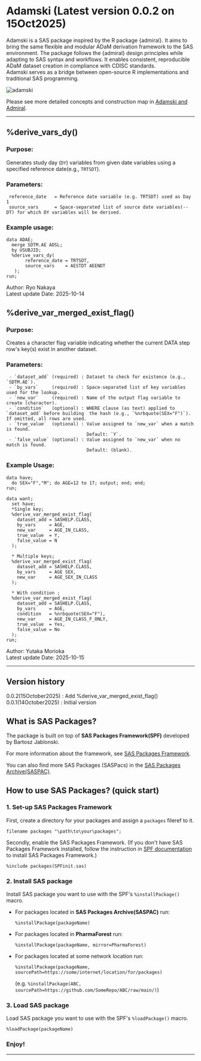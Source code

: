 # Adamski (Latest version 0.0.2 on 15Oct2025)
Adamski is a SAS package inspired by the R package {admiral}. It aims to bring the same flexible and modular ADaM derivation framework to the SAS environment. The package follows the {admiral} design principles while adapting to SAS syntax and workflows. It enables consistent, reproducible ADaM dataset creation in compliance with CDISC standards.  
Adamski serves as a bridge between open-source R implementations and traditional SAS programming.  

![adamski](./adamski_logo_small.png)  

Please see more detailed concepts and construction map in [Adamski and Admiral](./Adamski_and_Admiral.md).

---

## %derive_vars_dy() 

### Purpose:
   Generates study day (`DY`) variables from given date variables using a specified reference date(e.g., `TRTSDT`). 
   
### Parameters:
~~~sas
 reference_date   = Reference date variable (e.g. TRTSDT) used as Day 1  
 source_vars      = Space-separated list of source date variables(--DT) for which DY variables will be derived.
~~~

### Example usage: 
~~~sas
data ADAE;
  merge SDTM.AE ADSL;
  by USUBJID;
  %derive_vars_dy(
       reference_date = TRTSDT,  
       source_vars    = AESTDT AEENDT  
   );
run;
~~~

 Author:             Ryo Nakaya  
 Latest update Date: 2025-10-14  

## %derive_var_merged_exist_flag()  

### Purpose:  
   Creates a character flag variable indicating whether the current DATA step row's key(s) exist in another dataset.   

### Parameters:
~~~sas
 - `dataset_add` (required) : Dataset to check for existence (e.g., `SDTM.AE`).
 - `by_vars`     (required) : Space-separated list of key variables used for the lookup.
 - `new_var`     (required) : Name of the output flag variable to create (character).
 - `condition`   (optional) : WHERE clause (as text) applied to `dataset_add` before building  the hash (e.g., `%nrbquote(SEX="F")`). If omitted, all rows are used.
 - `true_value`  (optional) : Value assigned to `new_var` when a match is found.
                              Default: `Y`.
 - `false_value` (optional) : Value assigned to `new_var` when no match is found.
                              Default: (blank).
~~~
### Example Usage:
~~~sas
data have;
  do SEX="F","M"; do AGE=12 to 17; output; end; end;
run;

data want;
  set have;
  *Single key;
  %derive_var_merged_exist_flag(
    dataset_add = SASHELP.CLASS,
    by_vars     = AGE,
    new_var     = AGE_IN_CLASS,
    true_value  = Y,
    false_value = N
  );

  * Multiple keys;
  %derive_var_merged_exist_flag(
    dataset_add = SASHELP.CLASS,
    by_vars     = AGE SEX,
    new_var     = AGE_SEX_IN_CLASS
  );

  * With condition ;
  %derive_var_merged_exist_flag(
    dataset_add = SASHELP.CLASS,
    by_vars     = AGE,
    condition   = %nrbquote(SEX="F"),
    new_var     = AGE_IN_CLASS_F_ONLY,
    true_value  = Yes,
    false_value = No
  );
run;
~~~
 Author:             Yutaka Morioka  
 Latest update Date: 2025-10-15  

---
 
## Version history  
0.0.2(15October2025)	: Add %derive_var_merged_exist_flag()  
0.0.1(14October2025)	: Initial version

## What is SAS Packages?

The package is built on top of **SAS Packages Framework(SPF)** developed by Bartosz Jablonski.

For more information about the framework, see [SAS Packages Framework](https://github.com/yabwon/SAS_PACKAGES).

You can also find more SAS Packages (SASPacs) in the [SAS Packages Archive(SASPAC)](https://github.com/SASPAC).

## How to use SAS Packages? (quick start)

### 1. Set-up SAS Packages Framework

First, create a directory for your packages and assign a `packages` fileref to it.

~~~~~~~~~~~~~~~~~~~~~~~~~~~~~~~~~~~~~~~~~~~~~~~~~~~~~~~~~~~~~~~~~~~~~~~~~~~~~~~~~~~~~~~~~~sas
filename packages "\path\to\your\packages";
~~~~~~~~~~~~~~~~~~~~~~~~~~~~~~~~~~~~~~~~~~~~~~~~~~~~~~~~~~~~~~~~~~~~~~~~~~~~~~~~~~~~~~~~~~

Secondly, enable the SAS Packages Framework.
(If you don't have SAS Packages Framework installed, follow the instruction in 
[SPF documentation](https://github.com/yabwon/SAS_PACKAGES/tree/main/SPF/Documentation) 
to install SAS Packages Framework.)

~~~~~~~~~~~~~~~~~~~~~~~~~~~~~~~~~~~~~~~~~~~~~~~~~~~~~~~~~~~~~~~~~~~~~~~~~~~~~~~~~~~~~~~~~~sas
%include packages(SPFinit.sas)
~~~~~~~~~~~~~~~~~~~~~~~~~~~~~~~~~~~~~~~~~~~~~~~~~~~~~~~~~~~~~~~~~~~~~~~~~~~~~~~~~~~~~~~~~~


### 2. Install SAS package

Install SAS package you want to use with the SPF's `%installPackage()` macro.

- For packages located in **SAS Packages Archive(SASPAC)** run:
  ~~~~~~~~~~~~~~~~~~~~~~~~~~~~~~~~~~~~~~~~~~~~~~~~~~~~~~~~~~~~~~~~~~~~~~~~~~~~~~~~~~~~~~~~~~sas
  %installPackage(packageName)
  ~~~~~~~~~~~~~~~~~~~~~~~~~~~~~~~~~~~~~~~~~~~~~~~~~~~~~~~~~~~~~~~~~~~~~~~~~~~~~~~~~~~~~~~~~~

- For packages located in **PharmaForest** run:
  ~~~~~~~~~~~~~~~~~~~~~~~~~~~~~~~~~~~~~~~~~~~~~~~~~~~~~~~~~~~~~~~~~~~~~~~~~~~~~~~~~~~~~~~~~~sas
  %installPackage(packageName, mirror=PharmaForest)
  ~~~~~~~~~~~~~~~~~~~~~~~~~~~~~~~~~~~~~~~~~~~~~~~~~~~~~~~~~~~~~~~~~~~~~~~~~~~~~~~~~~~~~~~~~~

- For packages located at some network location run:
  ~~~~~~~~~~~~~~~~~~~~~~~~~~~~~~~~~~~~~~~~~~~~~~~~~~~~~~~~~~~~~~~~~~~~~~~~~~~~~~~~~~~~~~~~~~sas
  %installPackage(packageName, sourcePath=https://some/internet/location/for/packages)
  ~~~~~~~~~~~~~~~~~~~~~~~~~~~~~~~~~~~~~~~~~~~~~~~~~~~~~~~~~~~~~~~~~~~~~~~~~~~~~~~~~~~~~~~~~~
  (e.g. `%installPackage(ABC, sourcePath=https://github.com/SomeRepo/ABC/raw/main/)`)


### 3. Load SAS package

Load SAS package you want to use with the SPF's `%loadPackage()` macro.

~~~~~~~~~~~~~~~~~~~~~~~~~~~~~~~~~~~~~~~~~~~~~~~~~~~~~~~~~~~~~~~~~~~~~~~~~~~~~~~~~~~~~~~~~~sas
%loadPackage(packageName)
~~~~~~~~~~~~~~~~~~~~~~~~~~~~~~~~~~~~~~~~~~~~~~~~~~~~~~~~~~~~~~~~~~~~~~~~~~~~~~~~~~~~~~~~~~


### Enjoy!

---

